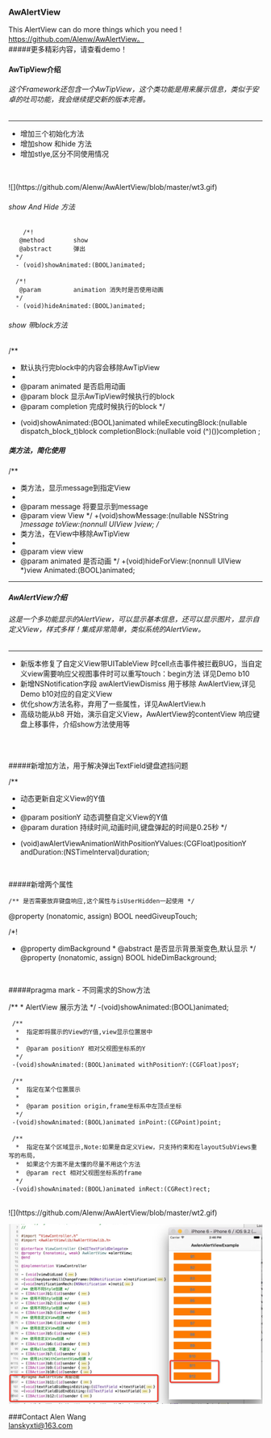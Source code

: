 ### AwAlertView
This AlertView can do more things which you need !
<br/>
https://github.com/Alenw/AwAlertView。
<br/>
#####更多精彩内容，请查看demo！

####   AwTipView介绍
###### 这个Framework还包含一个AwTipView，这个类功能是用来展示信息，类似于安卓的吐司功能，我会继续提交新的版本完善。<br>
<hr>
<ul>
<li>增加三个初始化方法</li>
 <li>增加show 和hide 方法</li>
 <li>增加stlye,区分不同使用情况</li>
</ul>
<br>

<br/>
![](https://github.com/Alenw/AwAlertView/blob/master/wt3.gif)
<br/>

###### show And Hide 方法
	    /*!
       @method        show
       @abstract      弹出
      */
      - (void)showAnimated:(BOOL)animated;

      /*!
       @param         animation 消失时是否使用动画
      */
      - (void)hideAnimated:(BOOL)animated;

###### show 带block方法

/**
 *  默认执行完block中的内容会移除AwTipView
 *
 *  @param animated   是否启用动画
 *  @param block      显示AwTipView时候执行的block
 *  @param completion 完成时候执行的block
 */

- (void)showAnimated:(BOOL)animated whileExecutingBlock:(nullable dispatch_block_t)block completionBlock:(nullable void (^)())completion ;

##### 类方法，简化使用
/**
 *  类方法，显示message到指定View
 *
 *  @param message 将要显示到message
 *  @param view    View
 */
+(void)showMessage:(nullable NSString *)message toView:(nonnull UIView *)view;
/**
 *  类方法，在View中移除AwTipView
 *
 *  @param view     view
 *  @param animated 是否动画
 */
+(void)hideForView:(nonnull UIView *)view Animated:(BOOL)animated;

<hr>

##### AwAlertView介绍
###### 这是一个多功能显示的AlertView，可以显示基本信息，还可以显示图片，显示自定义View，样式多样！集成非常简单，类似系统的AlertView。<br>

<hr>
<ul>
<li>新版本修复了自定义View带UITableView 时cell点击事件被拦截BUG，当自定义view需要响应父视图事件时可以重写touch：begin方法 详见Demo b10 </li>
<li>新增NSNotification字段 awAlertViewDismiss 用于移除 AwAlertView,详见Demo b10对应的自定义View </li>
<li>优化show方法名称，弃用了一些属性，详见AwAlertView.h</li>
<li>高级功能从b8 开始，演示自定义View，AwAlertView的contentView 响应键盘上移事件，介绍show方法使用等 </li>
</ul>
<br>

<br>

#####新增加方法，用于解决弹出TextField键盘遮挡问题

  /**
   *  动态更新自定义View的Y值
   *
   *  @param positionY 动态调整自定义View的Y值
   *  @param duration  持续时间,动画时间,键盘弹起的时间是0.25秒
   */
  - (void)awAlertViewAnimationWithPositionYValues:(CGFloat)positionY andDuration:(NSTimeInterval)duration;

<br/>

#####新增两个属性
       
 	/** 是否需要放弃键盘响应,这个属性与isUserHidden一起使用 */
  @property (nonatomic, assign) BOOL needGiveupTouch;

  /*!
   *   @property      dimBackground
 	 *   @abstract      是否显示背景渐变色,默认显示
	 */
	 @property (nonatomic, assign) BOOL hideDimBackground;
	 
<br/>

#####pragma mark - 不同需求的Show方法

   /**
	  *  AlertView 展示方法
	  */
	 -(void)showAnimated:(BOOL)animated;

	 /**
 	  *  指定即将展示的View的Y值,view显示位置居中
	  *
 	  *  @param positionY 相对父视图坐标系的Y
 	  */
	 -(void)showAnimated:(BOOL)animated withPositionY:(CGFloat)posY;

	 /**
 	  *  指定在某个位置展示
 	  *
 	  *  @param position origin,frame坐标系中左顶点坐标
 	  */
	 -(void)showAnimated:(BOOL)animated inPoint:(CGPoint)point;

	 /**
	  *  指定在某个区域显示,Note:如果是自定义View，只支持约束和在layoutSubViews重写的布局，
	  *  如果这个方面不是太懂的尽量不用这个方法
	  *  @param rect 相对父视图坐标系的frame
	  */
	 -(void)showAnimated:(BOOL)animated inRect:(CGRect)rect;

<br/>
![](https://github.com/Alenw/AwAlertView/blob/master/wt2.gif)
<br/>

![](https://github.com/Alenw/AwAlertView/blob/master/share.png)
<br/>

###Contact
Alen Wang
<br/>
lanskyxti@163.com

